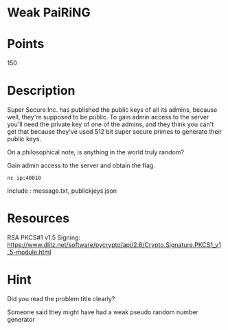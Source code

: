 # Weak PaiRiNG

# Points
150

# Description
Super Secure Inc. has published the public keys of all its admins, because well, they're supposed to be public.
To gain admin access to the server you'll need the private key of one of the admins, and they think you can't get that because they've used 512 bit super secure primes to generate their public keys.

On a philosophical note, is anything in the world truly random?

Gain admin access to the server and obtain the flag.

`nc ip:40010`

Include : message.txt, publickjeys.json 

# Resources

RSA PKCS#1 v1.5 Signing: https://www.dlitz.net/software/pycrypto/api/2.6/Crypto.Signature.PKCS1_v1_5-module.html 

# Hint
Did you read the problem title clearly?

Someone said they might have had a weak pseudo random number generator
